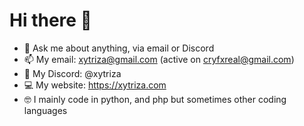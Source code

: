 # Hi there 👋

- 💬 Ask me about anything, via email or Discord
- 📫 My email: xytriza@gmail.com (active on cryfxreal@gmail.com)
- 🔔 My Discord: @xytriza
- 💻 My website: https://xytriza.com
- 🤓 I mainly code in python, and php but sometimes other coding languages

